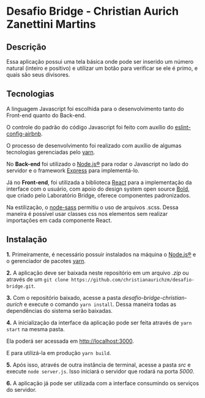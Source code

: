 # Desafio Bridge - Christian Aurich Zanettini Martins

## Descrição
Essa aplicação possui uma tela básica onde pode ser inserido um número natural (inteiro e positivo) e utilizar um botão para verificar se ele é primo, e quais são seus divisores.

## Tecnologias

A linguagem Javascript foi escolhida para o desenvolvimento tanto do Front-end quanto do Back-end.

O controle do padrão do código Javascript foi feito com auxílio do [eslint-config-airbnb](https://www.npmjs.com/package/eslint-config-airbnb).

O processo de desenvolvimento foi realizado com auxílio de algumas tecnologias gerenciadas pelo [yarn](https://yarnpkg.com/).

No **Back-end** foi utilizado o [Node.js®](https://nodejs.org/pt-br/) para rodar o Javascript no lado do servidor e o framework [Express](https://expressjs.com/pt-br/) para implementá-lo.

Já no **Front-end**, foi utilizada a biblioteca [React](https://pt-br.reactjs.org/) para a implementação da interface com o usuário, com apoio do design system open source [Bold](https://bold.bridge.ufsc.br/), que criado pelo Laboratório Bridge, oferece componentes padronizados.

Na estilização, o [node-sass](https://www.npmjs.com/package/node-sass) permitiu o uso de arquivos .scss. Dessa maneira é possível usar classes css nos elementos sem realizar importações em cada componente React.

## Instalação

**1.** Primeiramente, é necessário possuir instalados na máquina o [Node.js®](https://nodejs.org/pt-br/) e o gerenciador de pacotes [yarn](https://yarnpkg.com/).

**2.** A aplicação deve ser baixada neste repositório em um arquivo *.zip* ou através de um `git clone https://github.com/christianaurichzm/desafio-bridge.git`.

**3.** Com o repositório baixado, acesse a pasta *desafio-bridge-christian-aurich* e execute o comando `yarn install`. Dessa maneira todas as dependências do sistema serão baixadas.

**4.** A inicialização da interface da aplicação pode ser feita através de `yarn start` na mesma pasta.

Ela poderá ser acessada em [http://localhost:3000](http://localhost:3000).

E para utilizá-la em produção `yarn build`.

**5.** Após isso, através de outra instância de terminal, acesse a pasta *src* e execute `node server.js`. Isso iniciará o servidor que rodará na porta *5000*.

**6.** A aplicação já pode ser utilizada com a interface consumindo os serviços do servidor.
